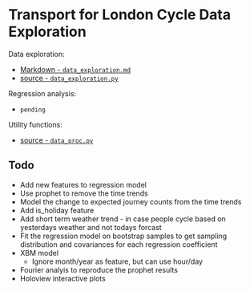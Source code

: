 # Transport for London Cycle Data Exploration


Data exploration:  
* [Markdown - ``data_exploration.md``](data_exploration.md)
* [source - ``data_exploration.py``](data_exploration.py)


Regression analysis:  
* ``pending``

Utility functions:  
* [source - ``data_proc.py``](data_proc.py)



## Todo
* Add new features to regression model
* Use prophet to remove the time trends
* Model the change to expected journey counts from the time trends
* Add is_holiday feature
* Add short term weather trend - in case people cycle based on yesterdays weather and not todays forcast
* Fit the regression model on bootstrap samples to get sampling distribution and covariances for each regression coefficient
* XBM model
  * Ignore month/year as feature, but can use hour/day
* Fourier analyis to reproduce the prophet results
* Holoview interactive plots
